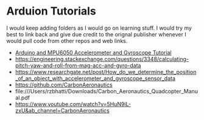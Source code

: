# Arduion Tutorials
I would keep adding folders as I would go on learning stuff. I would try my best to link back and give due credit to the orignal publisher whenever I would pull code from other repos and web links.

* [Arduino and MPU6050 Accelerometer and Gyroscope Tutorial](https://howtomechatronics.com/tutorials/arduino/arduino-and-mpu6050-accelerometer-and-gyroscope-tutorial)   
* https://engineering.stackexchange.com/questions/3348/calculating-pitch-yaw-and-roll-from-mag-acc-and-gyro-data   
* https://www.researchgate.net/post/How_do_we_determine_the_position_of_an_object_with_accelerometer_and_gyroscope_sensor_data   
* https://github.com/CarbonAeronautics  
* file:///Users/rzbhatti/Downloads/Carbon_Aeronautics_Quadcopter_Manual.pdf  
* https://www.youtube.com/watch?v=5HuN9iL-zxU&ab_channel=CarbonAeronautics   
